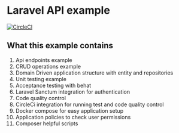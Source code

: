# Laravel API example

[![CircleCI](https://circleci.com/gh/maximebeaudoin/laravel-api-example.svg?style=shield)](https://circleci.com/gh/maximebeaudoin/laravel-api-example)

## What this example contains

1. Api endpoints example
1. CRUD operations example
1. Domain Driven application structure with entity and repositories
1. Unit testing example
1. Acceptance testing with behat
1. Laravel Sanctum integration for authentication
1. Code quality control
1. CircleCi integration for running test and code quality control
1. Docker compose for easy application setup
1. Application policies to check user permissions
1. Composer helpful scripts
